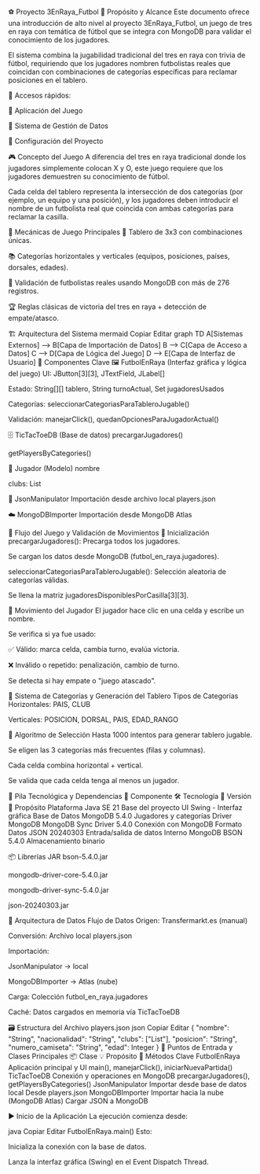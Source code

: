 ⚽ Proyecto 3EnRaya_Futbol
🎯 Propósito y Alcance
Este documento ofrece una introducción de alto nivel al proyecto 3EnRaya_Futbol, un juego de tres en raya con temática de fútbol que se integra con MongoDB para validar el conocimiento de los jugadores.

El sistema combina la jugabilidad tradicional del tres en raya con trivia de fútbol, requiriendo que los jugadores nombren futbolistas reales que coincidan con combinaciones de categorías específicas para reclamar posiciones en el tablero.

📌 Accesos rápidos:

🔗 Aplicación del Juego

🔗 Sistema de Gestión de Datos

🔧 Configuración del Proyecto

🎮 Concepto del Juego
A diferencia del tres en raya tradicional donde los jugadores simplemente colocan X y O, este juego requiere que los jugadores demuestren su conocimiento de fútbol.

Cada celda del tablero representa la intersección de dos categorías (por ejemplo, un equipo y una posición), y los jugadores deben introducir el nombre de un futbolista real que coincida con ambas categorías para reclamar la casilla.

🧩 Mecánicas de Juego Principales
🔲 Tablero de 3x3 con combinaciones únicas.

📚 Categorías horizontales y verticales (equipos, posiciones, países, dorsales, edades).

🧠 Validación de futbolistas reales usando MongoDB con más de 276 registros.

🏆 Reglas clásicas de victoria del tres en raya + detección de empate/atasco.

🏗️ Arquitectura del Sistema
mermaid
Copiar
Editar
graph TD
  A[Sistemas Externos] --> B[Capa de Importación de Datos]
  B --> C[Capa de Acceso a Datos]
  C --> D[Capa de Lógica del Juego]
  D --> E[Capa de Interfaz de Usuario]
🧱 Componentes Clave
🖼️ FutbolEnRaya (Interfaz gráfica y lógica del juego)
UI: JButton[3][3], JTextField, JLabel[]

Estado: String[][] tablero, String turnoActual, Set jugadoresUsados

Categorías: seleccionarCategoriasParaTableroJugable()

Validación: manejarClick(), quedanOpcionesParaJugadorActual()

🗄️ TicTacToeDB (Base de datos)
precargarJugadores()

getPlayersByCategories()

👤 Jugador (Modelo)
nombre

clubs: List<String>

📄 JsonManipulator
Importación desde archivo local players.json

☁️ MongoDBImporter
Importación desde MongoDB Atlas

🔁 Flujo del Juego y Validación de Movimientos
🔄 Inicialización
precargarJugadores(): Precarga todos los jugadores.

Se cargan los datos desde MongoDB (futbol_en_raya.jugadores).

seleccionarCategoriasParaTableroJugable(): Selección aleatoria de categorías válidas.

Se llena la matriz jugadoresDisponiblesPorCasilla[3][3].

🎯 Movimiento del Jugador
El jugador hace clic en una celda y escribe un nombre.

Se verifica si ya fue usado:

✅ Válido: marca celda, cambia turno, evalúa victoria.

❌ Inválido o repetido: penalización, cambio de turno.

Se detecta si hay empate o "juego atascado".

🧮 Sistema de Categorías y Generación del Tablero
Tipos de Categorías
Horizontales: PAIS, CLUB

Verticales: POSICION, DORSAL, PAIS, EDAD_RANGO

🔧 Algoritmo de Selección
Hasta 1000 intentos para generar tablero jugable.

Se eligen las 3 categorías más frecuentes (filas y columnas).

Cada celda combina horizontal + vertical.

Se valida que cada celda tenga al menos un jugador.

🧰 Pila Tecnológica y Dependencias
🔧 Componente	🛠️ Tecnología	🧾 Versión	📌 Propósito
Plataforma	Java SE	21	Base del proyecto
UI	Swing	-	Interfaz gráfica
Base de Datos	MongoDB	5.4.0	Jugadores y categorías
Driver MongoDB	MongoDB Sync Driver	5.4.0	Conexión con MongoDB
Formato Datos	JSON	20240303	Entrada/salida de datos
Interno MongoDB	BSON	5.4.0	Almacenamiento binario

📦 Librerías JAR
bson-5.4.0.jar

mongodb-driver-core-5.4.0.jar

mongodb-driver-sync-5.4.0.jar

json-20240303.jar

🧬 Arquitectura de Datos
Flujo de Datos
Origen: Transfermarkt.es (manual)

Conversión: Archivo local players.json

Importación:

JsonManipulator → local

MongoDBImporter → Atlas (nube)

Carga: Colección futbol_en_raya.jugadores

Caché: Datos cargados en memoria vía TicTacToeDB

🗃️ Estructura del Archivo players.json
json
Copiar
Editar
{
  "nombre": "String",
  "nacionalidad": "String",
  "clubs": ["List<String>"],
  "posicion": "String",
  "numero_camiseta": "String",
  "edad": Integer
}
🚀 Puntos de Entrada y Clases Principales
📦 Clase	💡 Propósito	🔑 Métodos Clave
FutbolEnRaya	Aplicación principal y UI	main(), manejarClick(), iniciarNuevaPartida()
TicTacToeDB	Conexión y operaciones en MongoDB	precargarJugadores(), getPlayersByCategories()
JsonManipulator	Importar desde base de datos local	Desde players.json
MongoDBImporter	Importar hacia la nube (MongoDB Atlas)	Cargar JSON a MongoDB

▶️ Inicio de la Aplicación
La ejecución comienza desde:

java
Copiar
Editar
FutbolEnRaya.main()
Esto:

Inicializa la conexión con la base de datos.

Lanza la interfaz gráfica (Swing) en el Event Dispatch Thread.

